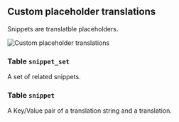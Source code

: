 Custom placeholder translations
---------------------------------------

Snippets are translatble placeholders.

![Custom placeholder translations](dist/erm-shopware-core-framework-snippet.svg)


### Table `snippet_set`

A set of related snippets.


### Table `snippet`

A Key/Value pair of a translation string and a translation.


